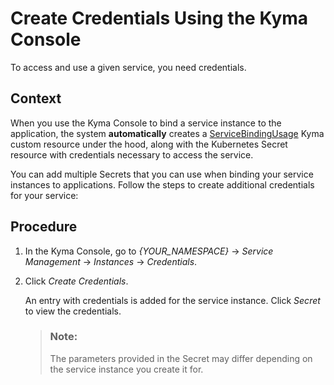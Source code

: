 <!-- loio87576fe254384ec88b5b2c98732cbc99 -->

# Create Credentials Using the Kyma Console

To access and use a given service, you need credentials.



<a name="loio87576fe254384ec88b5b2c98732cbc99__context_s3y_ybf_gmb"/>

## Context

When you use the Kyma Console to bind a service instance to the application, the system **automatically** creates a [ServiceBindingUsage](https://kyma-project.io/docs/components/service-catalog#custom-resource-service-binding-usage) Kyma custom resource under the hood, along with the Kubernetes Secret resource with credentials necessary to access the service.

You can add multiple Secrets that you can use when binding your service instances to applications. Follow the steps to create additional credentials for your service:



## Procedure

1.  In the Kyma Console, go to *\{YOUR\_NAMESPACE\}* → *Service Management* → *Instances* → *Credentials*.

2.  Click *Create Credentials*.

    An entry with credentials is added for the service instance. Click *Secret* to view the credentials.

    > ### Note:  
    > The parameters provided in the Secret may differ depending on the service instance you create it for.


